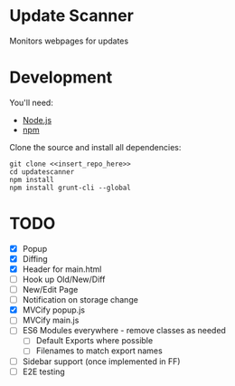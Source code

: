 # Update Scanner
Monitors webpages for updates

# Development
You'll need:
* [Node.js](https://nodejs.org/)
* [npm](https://www.npmjs.com/)

Clone the source and install all dependencies:

    git clone <<insert_repo_here>>
    cd updatescanner
    npm install
    npm install grunt-cli --global

# TODO

* [X] Popup
* [X] Diffing
* [X] Header for main.html
* [ ] Hook up Old/New/Diff
* [ ] New/Edit Page
* [ ] Notification on storage change
* [X] MVCify popup.js
* [ ] MVCify main.js
* [ ] ES6 Modules everywhere - remove classes as needed
  * [ ] Default Exports where possible
  * [ ] Filenames to match export names
* [ ] Sidebar support (once implemented in FF)
* [ ] E2E testing
